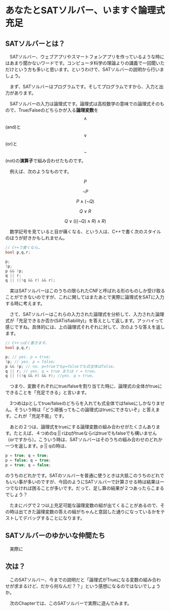 # あなたとSATソルバー、いますぐ論理式充足
## SATソルバーとは？

　SATソルバー、ウェブアプリやスマートフォンアプリを作っているような時にはあまり聞かないワードです。コンピュータ科学の理論よりの講義で一回聞いただけという方も多いと思います。というわけで、SATソルバーの説明から行いましょう。

　まず、SATソルバーはプログラムです。そしてプログラムですから、入力と出力があります。

　SATソルバーの入力は論理式です。論理式は高校数学の意味での論理式そのもので、True/Falseのどちらかが入る**論理変数**を$$\land$$(and)と$$\lor$$(or)と$$\lnot$$(not)の**演算子**で組み合わせたものです。

　例えば、次のようなものです。


$$ P $$

$$ \lnot P $$

$$ P \land (\lnot Q) $$

$$ Q \lor R $$

$$ Q \lor ( ( (\lnot Q) \land R ) \land R ) $$

　数学記号を見ていると目が痛くなる、という人は、C++で書く次のスタイルのほうが好きかもしれません。

```c++
// C++で書くなら…
bool p,q,r;

p;
!p;
p && !p;
q || r;
q || ((!q && r) && r);
```

　実はSATソルバーはこのうちの限られたCNFと呼ばれる形のものしか受け取ることができないのですが、これに関してはまたあとで実際に論理式をSATに入力する時に考えます。

　さて、SATソルバーはこれらの入力された論理式を分析して、入力された論理式が「充足できるか否か(SATisfiability)」を答えとして返します。アッハイって感じですね。具体的には、上の論理式それぞれに対して、次のような答えを返します。

```c++
// C++っぽく書きます。
bool p,q,r;

p; // yes. p = true;
!p; // yes. p = false;
p && !p; // no. p=trueでもp=falseでも式全体はfalse。
q || r; // yes. q = true または r = true。
q || ((!q && r) && r); //yes. q = true。
```

　つまり、変数それぞれにtrue/falseを割り当てた時に、論理式の全体がtrueにできることを「充足できる」と言います。

　3つめはpとしてtrue/falseのどちらを入れても式全体ではfalseにしかなりません。そういう時は「どう頑張ってもこの論理式はtrueにできないぞ」と答えます。これが「充足不能」です。

　あとの２つは、論理式をtrueにする論理変数の組み合わせがたくさんあります。たとえば、４つめのq || rはqがtrueならrはtrueでもfalseでも構いません（orですから）。こういう時は、SATソルバーはそのうちの組み合わせのどれか一つを返します。p || qの時は、
　
```c++
p = true; q = true;
p = false; q = true;
p = true; q = false;
```

のうちのどれかです。SATのソルバーを普通に使うときは大抵このうちのどれでもいい事が多いのですが、今回のようにSATソルバーで計算させる時は結果は一つでなければ困ることが多いです。だって、足し算の結果が２つあったらこまるでしょう？

　たまにバグで２つ以上充足可能な論理変数の組が出てくることがあるので、その時は出てきた論理変数の答えの組がちゃんと意図した通りになっているかをテストしてデバッグすることになります。

## SATソルバーのゆかいな仲間たち

　実際に

## 次は？
　このSATソルバー、今までの説明だと「論理式がTrueになる変数の組み合わせが求まるけど、だから何なんだ？？」という感想になるのではないでしょうか。

　次のChapterでは、このSATソルバーで実際に遊んでみます。
